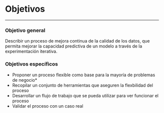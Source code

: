 # Objetivos
***



### Objetivo general
Describir un proceso de mejora continua de la calidad de los datos, que permita mejorar la capacidad predictiva de un modelo a través de la experimentación iterativa.



### Objetivos específicos
- Proponer un proceso flexible como base para la mayoría de problemas de negocio*
- Recopilar un conjunto de herramientas que aseguren la flexbilidad del proceso
- Desarrollar un flujo de trabajo que se pueda utilizar para ver funcionar el proceso
- Validar el proceso con un caso real
